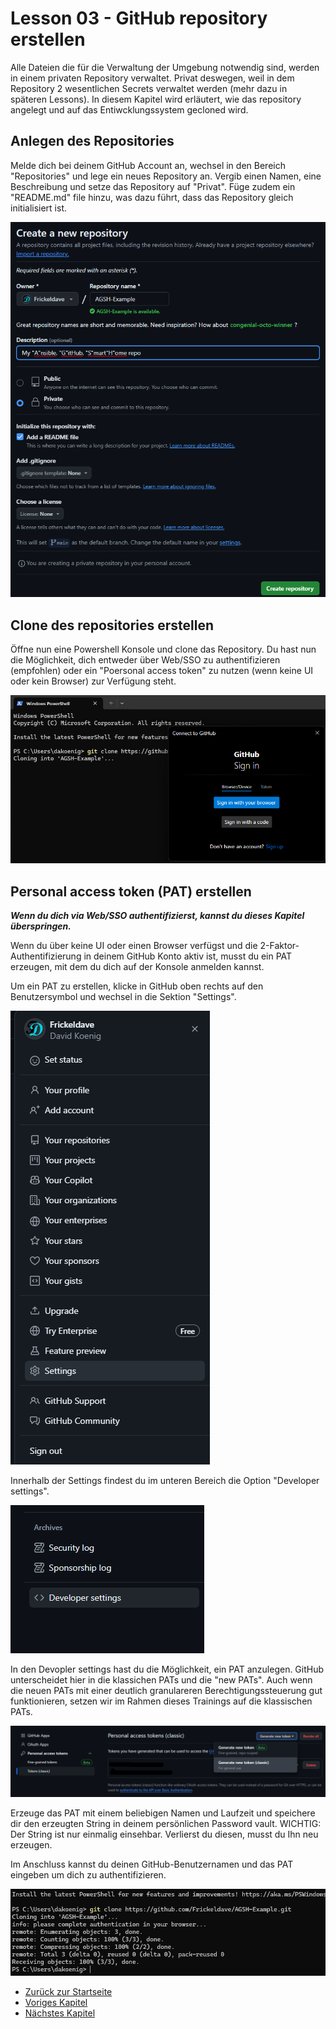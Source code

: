 # Lesson 03 - GitHub repository erstellen

Alle Dateien die für die Verwaltung der Umgebung notwendig sind, werden in einem privaten Repository verwaltet. Privat deswegen, weil in dem Repository 2 wesentlichen Secrets verwaltet werden (mehr dazu in späteren Lessons). In diesem Kapitel wird erläutert, wie das repository angelegt und auf das Entiwcklungssystem gecloned wird.

## Anlegen des Repositories

Melde dich bei deinem GitHub Account an, wechsel in den Bereich "Repositories" und lege ein neues Repository an. Vergib einen Namen, eine Beschreibung und setze das Repository auf "Privat". Füge zudem ein "README.md" file hinzu, was dazu führt, dass das Repository gleich initialisiert ist.

![Create a new repository](./Screenshot%202024-06-07%20125143.png)

## Clone des repositories erstellen

Öffne nun eine Powershell Konsole und clone das Repository. Du hast nun die Möglichkeit, dich entweder über Web/SSO zu authentifizieren (empfohlen) oder ein "Poersonal access token" zu nutzen (wenn keine UI oder kein Browser) zur Verfügung steht.

![Lokaler clone des repositories erzeugen](./Screenshot%202024-06-07%20125959.png)

## Personal access token (PAT) erstellen

***Wenn du dich via Web/SSO authentifizierst, kannst du dieses Kapitel überspringen.***

Wenn du über keine UI oder einen Browser verfügst und die 2-Faktor-Authentifizierung in deinem GitHub Konto aktiv ist, musst du ein PAT erzeugen, mit dem du dich auf der Konsole anmelden kannst.

Um ein PAT zu erstellen, klicke in GitHub oben rechts auf den Benutzersymbol und wechsel in die Sektion "Settings".

![GitHub settings](./Screenshot%202024-06-07%20130105.png)

Innerhalb der Settings findest du im unteren Bereich die Option "Developer settings".

![Developer settings](./Screenshot%202024-06-07%20130156.png)

In den Devopler settings hast du die Möglichkeit, ein PAT anzulegen. GitHub unterscheidet hier in die klassichen PATs und die "new PATs". Auch wenn die neuen PATs mit einer deutlich granulareren Berechtigungssteuerung gut funktionieren, setzen wir im Rahmen dieses Trainings auf die klassischen PATs.

![Generate classic PAT](./Screenshot%202024-06-07%20130234.png)

Erzeuge das PAT mit einem beliebigen Namen und Laufzeit und speichere dir den erzeugten String in deinem persönlichen Password vault. WICHTIG: Der String ist nur einmalig einsehbar. Verlierst du diesen, musst du Ihn neu erzeugen.

Im Anschluss kannst du deinen GitHub-Benutzernamen und das PAT eingeben um dich zu authentifizieren.

![Clone repository](./Screenshot%202024-06-07%20130442.png)

- [Zurück zur Startseite](./../README.md)
- [Voriges Kapitel](./../Lesson02-Install_Ubuntu/Lesson02.md)
- [Nächstes Kapitel](./../Lesson04-Install_GH_Runner/Lesson04.md)
